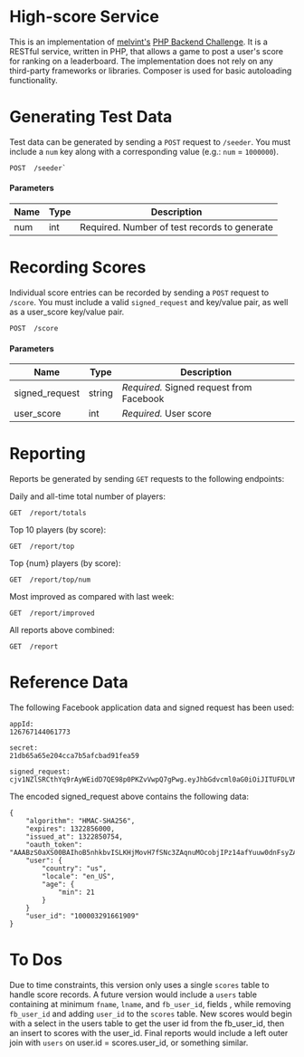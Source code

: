 # High-score Service

This is an implementation of [melvint's](https://github.com/melvinmt) [PHP Backend Challenge](https://github.com/melvinmt/php-challenge). It is a RESTful service, written in PHP, that allows a game to post a user's score for ranking on a leaderboard. The implementation does not rely on any third-party frameworks or libraries. Composer is used for basic autoloading functionality.


# Generating Test Data

Test data can be generated by sending a `POST` request to `/seeder`. You must include a `num` key along with a corresponding value (e.g.: `num` = `1000000`).

```
POST  /seeder`
```
#### Parameters

| Name | Type | Description |
| --- | --- | --- |
| num | int | Required. Number of test records to generate |

# Recording Scores

Individual score entries can be recorded by sending a `POST` request to `/score`. You must include a valid `signed_request` and key/value pair, as well as a user_score key/value pair.


```
POST  /score
```
#### Parameters

| Name | Type | Description |
| --- | --- | --- |
| signed_request | string | *Required.* Signed request from Facebook |
| user_score | int | *Required.* User score |


# Reporting

Reports be generated by sending `GET` requests to the following endpoints:


Daily and all-time total number of players:
```
GET  /report/totals
```


Top 10 players (by score):
```
GET  /report/top
```


Top {num} players (by score):
```
GET  /report/top/num
```


Most improved as compared with last week:
```
GET  /report/improved
```


All reports above combined:
```
GET  /report
 ```

# Reference Data

The following Facebook application data and signed request has been used:

```
appId:
126767144061773

secret:
21db65a65e204cca7b5afcbad91fea59

signed_request:
cjv1NZlSRCthYq9rAyWEidD7QE98p0PKZvVwpQ7gPwg.eyJhbGdvcml0aG0iOiJITUFDLVNIQTI1NiIsImV4cGlyZXMiOjEzMjI4NTYwMDAsImlzc3VlZF9hdCI6MTMyMjg1MDc1NCwib2F1dGhfdG9rZW4iOiJBQUFCelMwYVhTMDBCQUlob0I1bmhrYnZJU0xLSGpNb3ZIN2ZTTmMzWkFxbnVNT2NvYmpJUHoxNGFmWXV1dzBkbkZzeVpBV2JHU2MycXZBakdjRzZUQ1RWZzBLOUVGUWJ5WkJwNTU0ZXE5M2FTWkFXZXpVeEYiLCJ1c2VyIjp7ImNvdW50cnkiOiJ1cyIsImxvY2FsZSI6ImVuX1VTIiwiYWdlIjp7Im1pbiI6MjF9fSwidXNlcl9pZCI6IjEwMDAwMzI5MTY2MTkwOSJ9
```

The encoded signed_request above contains the following data:

```
{
	"algorithm": "HMAC-SHA256",
	"expires": 1322856000,
	"issued_at": 1322850754,
	"oauth_token": "AAABzS0aXS00BAIhoB5nhkbvISLKHjMovH7fSNc3ZAqnuMOcobjIPz14afYuuw0dnFsyZAWbGSc2qvAjGcG6TCTVg0K9EFQbyZBp554eq93aSZAWezUxF",
	"user": {
		"country": "us",
		"locale": "en_US",
		"age": {
			"min": 21
		}
	}
	"user_id": "100003291661909"
}
```

# To Dos
Due to time constraints, this version only uses a single `scores` table to handle score records. A future version would include a `users` table containing at minimum `fname`, `lname`, and `fb_user_id`, fields , while removing `fb_user_id` and adding `user_id` to the `scores` table. New scores would begin with a select in the users table to get the user id from the fb_user_id, then an insert to scores with the user_id. Final reports would include a left outer join with `users` on user.id = scores.user_id, or something similar.
